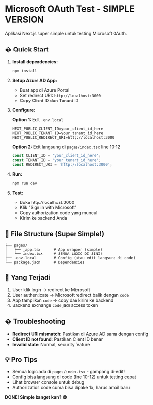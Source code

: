 # Microsoft OAuth Test - SIMPLE VERSION

Aplikasi Next.js super simple untuk testing Microsoft OAuth.

## � Quick Start

1. **Install dependencies:**
   ```bash
   npm install
   ```

2. **Setup Azure AD App:**
   - Buat app di Azure Portal
   - Set redirect URI: `http://localhost:3000`
   - Copy Client ID dan Tenant ID

3. **Configure:**
   
   **Option 1:** Edit `.env.local`
   ```
   NEXT_PUBLIC_CLIENT_ID=your_client_id_here
   NEXT_PUBLIC_TENANT_ID=your_tenant_id_here
   NEXT_PUBLIC_REDIRECT_URI=http://localhost:3000
   ```
   
   **Option 2:** Edit langsung di `pages/index.tsx` line 10-12
   ```typescript
   const CLIENT_ID = 'your_client_id_here';
   const TENANT_ID = 'your_tenant_id_here';
   const REDIRECT_URI = 'http://localhost:3000';
   ```

4. **Run:**
   ```bash
   npm run dev
   ```

5. **Test:**
   - Buka http://localhost:3000
   - Klik "Sign in with Microsoft"
   - Copy authorization code yang muncul
   - Kirim ke backend Anda

## 📁 File Structure (Super Simple!)

```
├── pages/
│   ├── _app.tsx      # App wrapper (simple)
│   └── index.tsx     # SEMUA LOGIC DI SINI!
├── .env.local        # Config (atau edit langsung di code)
└── package.json      # Dependencies
```

## 🎯 Yang Terjadi

1. User klik login → redirect ke Microsoft
2. User authenticate → Microsoft redirect balik dengan `code`
3. App tampilkan `code` → copy dan kirim ke backend
4. Backend exchange `code` jadi access token

## � Troubleshooting

- **Redirect URI mismatch**: Pastikan di Azure AD sama dengan config
- **Client ID not found**: Pastikan Client ID benar
- **Invalid state**: Normal, security feature

## 💡 Pro Tips

- Semua logic ada di `pages/index.tsx` - gampang di-edit!
- Config bisa langsung di code (line 10-12) untuk testing cepat
- Lihat browser console untuk debug
- Authorization code cuma bisa dipake 1x, harus ambil baru

**DONE! Simple banget kan? 😄**
